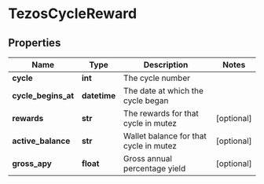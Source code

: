 # TezosCycleReward


## Properties
Name | Type | Description | Notes
------------ | ------------- | ------------- | -------------
**cycle** | **int** | The cycle number | 
**cycle_begins_at** | **datetime** | The date at which the cycle began | 
**rewards** | **str** | The rewards for that cycle in mutez | [optional] 
**active_balance** | **str** | Wallet balance for that cycle in mutez | [optional] 
**gross_apy** | **float** | Gross annual percentage yield | [optional] 


